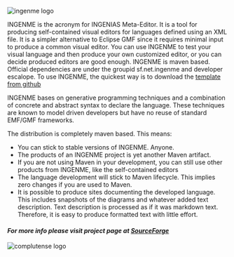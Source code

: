 ![ingenme logo](http://ingenme.sourceforge.net/assets/img/logblackingenme.png)

INGENME is the acronym for INGENIAS Meta-Editor. It is a tool for producing self-contained visual editors for languages defined using an XML file. It is a simpler alternative to Eclipse GMF since it requires minimal input to produce a common visual editor. You can use INGENME to test your visual language and then produce your own customized editor, or you can decide produced editors are good enough. 
INGENME is maven based. Official dependencies are under the groupid sf.net.ingenme and developer escalope. To use INGENME, the quickest way is to download the [template from github](https://github.com/escalope/template-ingenme)

INGENME bases on generative programming techniques and a combination of concrete and abstract syntax to declare the language. These techniques are known to model driven developers but have no reuse of standard EMF/GMF frameworks.

The distribution is completely maven based. This means:

* You can stick to stable versions of INGENME. Anyone.
* The products of an INGENME project is yet another Maven artifact.
* If you are not using Maven in your development, you can still use other products from INGENME, like the self-contained editors
* The language development will stick to Maven lifecycle. This implies zero changes if you are used to Maven.
* It is possible to produce sites documenting the developed language. This includes snapshots of the diagrams and whatever added text description. Text description is processed as if it was markdown text. Therefore, it is easy to produce formatted text with little effort.

#### *For more info please visit project page at [SourceForge](http://ingenme.sourceforge.net)*

![complutense logo](https://biblioteca.ucm.es/data/cont/docs/60-2016-09-20-Marca%20UCM%20Secundaria%20Monocromo%20Negro.jpg)

